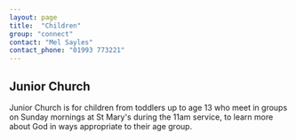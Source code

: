 ```yaml
---
layout: page
title:  "Children"
group: "connect"
contact: "Mel Sayles"
contact_phone: "01993 773221"
---
```


## Junior Church

Junior Church is for children from toddlers up to age 13 who meet in groups on Sunday mornings at St Mary's during the 11am service, to learn more about God in ways appropriate to their age group.


